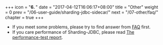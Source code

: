 +++
icon = "<b>6. </b>"
date = "2017-04-12T16:06:17+08:00"
title = "Other"
weight = 0
prev = "/06-user-guide/sharding-jdbc-sidecar/"
next = "/07-other/faq/"
chapter = true
+++

 - If you meet some problems, please try to find answer from [FAQ](/06-other/faq/) first.
 - If you care performance of Sharding-JDBC, please read [The performance-test report](/06-other/stress-test/).
